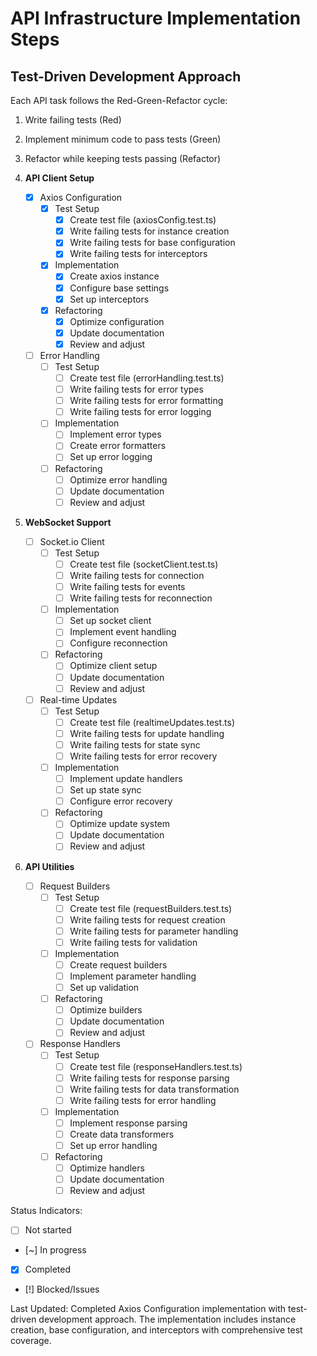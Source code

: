 # API Infrastructure Implementation Steps

## Test-Driven Development Approach
Each API task follows the Red-Green-Refactor cycle:
1. Write failing tests (Red)
2. Implement minimum code to pass tests (Green)
3. Refactor while keeping tests passing (Refactor)

1. **API Client Setup**
   - [x] Axios Configuration
     - [x] Test Setup
       - [x] Create test file (axiosConfig.test.ts)
       - [x] Write failing tests for instance creation
       - [x] Write failing tests for base configuration
       - [x] Write failing tests for interceptors
     - [x] Implementation
       - [x] Create axios instance
       - [x] Configure base settings
       - [x] Set up interceptors
     - [x] Refactoring
       - [x] Optimize configuration
       - [x] Update documentation
       - [x] Review and adjust

   - [ ] Error Handling
     - [ ] Test Setup
       - [ ] Create test file (errorHandling.test.ts)
       - [ ] Write failing tests for error types
       - [ ] Write failing tests for error formatting
       - [ ] Write failing tests for error logging
     - [ ] Implementation
       - [ ] Implement error types
       - [ ] Create error formatters
       - [ ] Set up error logging
     - [ ] Refactoring
       - [ ] Optimize error handling
       - [ ] Update documentation
       - [ ] Review and adjust

2. **WebSocket Support**
   - [ ] Socket.io Client
     - [ ] Test Setup
       - [ ] Create test file (socketClient.test.ts)
       - [ ] Write failing tests for connection
       - [ ] Write failing tests for events
       - [ ] Write failing tests for reconnection
     - [ ] Implementation
       - [ ] Set up socket client
       - [ ] Implement event handling
       - [ ] Configure reconnection
     - [ ] Refactoring
       - [ ] Optimize client setup
       - [ ] Update documentation
       - [ ] Review and adjust

   - [ ] Real-time Updates
     - [ ] Test Setup
       - [ ] Create test file (realtimeUpdates.test.ts)
       - [ ] Write failing tests for update handling
       - [ ] Write failing tests for state sync
       - [ ] Write failing tests for error recovery
     - [ ] Implementation
       - [ ] Implement update handlers
       - [ ] Set up state sync
       - [ ] Configure error recovery
     - [ ] Refactoring
       - [ ] Optimize update system
       - [ ] Update documentation
       - [ ] Review and adjust

3. **API Utilities**
   - [ ] Request Builders
     - [ ] Test Setup
       - [ ] Create test file (requestBuilders.test.ts)
       - [ ] Write failing tests for request creation
       - [ ] Write failing tests for parameter handling
       - [ ] Write failing tests for validation
     - [ ] Implementation
       - [ ] Create request builders
       - [ ] Implement parameter handling
       - [ ] Set up validation
     - [ ] Refactoring
       - [ ] Optimize builders
       - [ ] Update documentation
       - [ ] Review and adjust

   - [ ] Response Handlers
     - [ ] Test Setup
       - [ ] Create test file (responseHandlers.test.ts)
       - [ ] Write failing tests for response parsing
       - [ ] Write failing tests for data transformation
       - [ ] Write failing tests for error handling
     - [ ] Implementation
       - [ ] Implement response parsing
       - [ ] Create data transformers
       - [ ] Set up error handling
     - [ ] Refactoring
       - [ ] Optimize handlers
       - [ ] Update documentation
       - [ ] Review and adjust

Status Indicators:
- [ ] Not started
- [~] In progress
- [x] Completed
- [!] Blocked/Issues

Last Updated: Completed Axios Configuration implementation with test-driven development approach. The implementation includes instance creation, base configuration, and interceptors with comprehensive test coverage. 